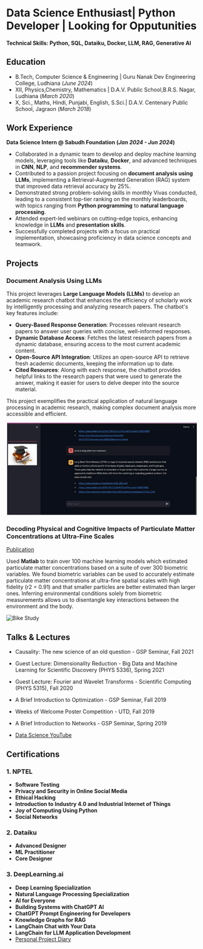 # Data Science Enthusiast| Python Developer | Looking for Opputunities

#### Technical Skills: Python, SQL, Dataiku, Docker, LLM, RAG, Generative AI

## Education
- B.Tech, Computer Science & Engineering | Guru Nanak Dev Engineering College, Ludhiana (_June 2024_)								       		
- XII, Physics,Chemistry, Mathematics    | D.A.V. Public School,B.R.S. Nagar, Ludhiana (_March 2020_)	 			        		
- X, Sci., Maths, Hindi, Punjabi, English, S.Sci.| D.A.V. Centenary Public School, Jagraon (_March 2018_)

## Work Experience
**Data Science Intern @ Sabudh Foundation (_Jan 2024 - Jun 2024_)**
- Collaborated in a dynamic team to develop and deploy machine learning models, leveraging tools like **Dataiku**, **Docker**, and advanced techniques in **CNN**, **NLP**, and **recommender systems**.
- Contributed to a passion project focusing on **document analysis using LLMs**, implementing a Retrieval-Augmented Generation (RAG) system that improved data retrieval accuracy by 25%.
- Demonstrated strong problem-solving skills in monthly Vivas conducted, leading to a consistent top-tier ranking on the monthly leaderboards, with topics ranging from **Python programming** to **natural language processing**.
- Attended expert-led webinars on cutting-edge topics, enhancing knowledge in **LLMs** and **presentation skills**.
- Successfully completed projects  with a focus on practical implementation, showcasing proficiency in data science concepts and teamwork.


## Projects
### Document Analysis Using LLMs

This project leverages **Large Language Models (LLMs)** to develop an academic research chatbot that enhances the efficiency of scholarly work by intelligently processing and analyzing research papers. The chatbot's key features include:

- **Query-Based Response Generation**: Processes relevant research papers to answer user queries with concise, well-informed responses.
- **Dynamic Database Access**: Fetches the latest research papers from a dynamic database, ensuring access to the most current academic content.
- **Open-Source API Integration**: Utilizes an open-source API to retrieve fresh academic documents, keeping the information up to date.
- **Cited Resources**: Along with each response, the chatbot provides helpful links to the research papers that were used to generate the answer, making it easier for users to delve deeper into the source material.

This project exemplifies the practical application of natural language processing in academic research, making complex document analysis more accessible and efficient.

![Document Analysis Using LLms:Academic Research Chatbot](/assets/img/Project.png)

### Decoding Physical and Cognitive Impacts of Particulate Matter Concentrations at Ultra-Fine Scales
[Publication](https://www.mdpi.com/1424-8220/22/11/4240)

Used **Matlab** to train over 100 machine learning models which estimated particulate matter concentrations based on a suite of over 300 biometric variables. We found biometric variables can be used to accurately estimate particulate matter concentrations at ultra-fine spatial scales with high fidelity (r2 = 0.91) and that smaller particles are better estimated than larger ones. Inferring environmental conditions solely from biometric measurements allows us to disentangle key interactions between the environment and the body.

![Bike Study](/assets/img/bike_study.jpeg)

## Talks & Lectures
- Causality: The new science of an old question - GSP Seminar, Fall 2021
- Guest Lecture: Dimensionality Reduction - Big Data and Machine Learning for Scientific Discovery (PHYS 5336), Spring 2021
- Guest Lecture: Fourier and Wavelet Transforms - Scientific Computing (PHYS 5315), Fall 2020
- A Brief Introduction to Optimization - GSP Seminar, Fall 2019
- Weeks of Welcome Poster Competition - UTD, Fall 2019
- A Brief Introduction to Networks - GSP Seminar, Spring 2019

- [Data Science YouTube](https://www.youtube.com/channel/UCa9gErQ9AE5jT2DZLjXBIdA)

## Certifications
### 1. NPTEL
- **Software Testing**
- **Privacy and Security in Online Social Media**
- **Ethical Hacking**
- **Introduction to Industry 4.0 and Industrial Internet of Things**
- **Joy of Computing Using Python**
- **Social Networks**

### 2. Dataiku
- **Advanced Designer**
- **ML Practitioner**
- **Core Designer**
### 3. DeepLearning.ai
- **Deep Learning Specialization**
- **Natural Language Processing Specialization**
- **AI for Everyone**
- **Building Systems with ChatGPT AI**
- **ChatGPT Prompt Engineering for Developers**
- **Knowledge Graphs for RAG**
- **LangChain Chat with Your Data**
- **LangChain for LLM Application Development**
- [Personal Project Diary](https://medium.com/@shawhin)
